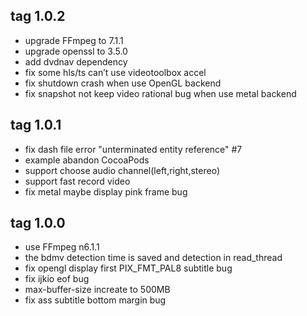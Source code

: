 tag 1.0.2
--------------------------------

- upgrade FFmpeg to 7.1.1
- upgrade openssl to 3.5.0
- add dvdnav dependency
- fix some hls/ts can’t use videotoolbox accel
- fix shutdown crash when use OpenGL backend
- fix snapshot not keep video rational bug when use metal backend 

tag 1.0.1
--------------------------------

- fix dash file error "unterminated entity reference" #7
- example abandon CocoaPods
- support choose audio channel(left,right,stereo)
- support fast record video
- fix metal maybe display pink frame bug

tag 1.0.0
--------------------------------

- use FFmpeg n6.1.1
- the bdmv detection time is saved and detection in read_thread
- fix opengl display first PIX_FMT_PAL8 subtitle bug
- fix ijkio eof bug
- max-buffer-size increate to 500MB
- fix ass subtitle bottom margin bug
